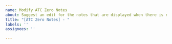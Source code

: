 ```yaml
---
name: Modify ATC Zero Notes
about: Suggest an edit for the notes that are displayed when there is no active ATC
title: "[ATC Zero Notes] - "
labels: ''
assignees: ''

---
```



